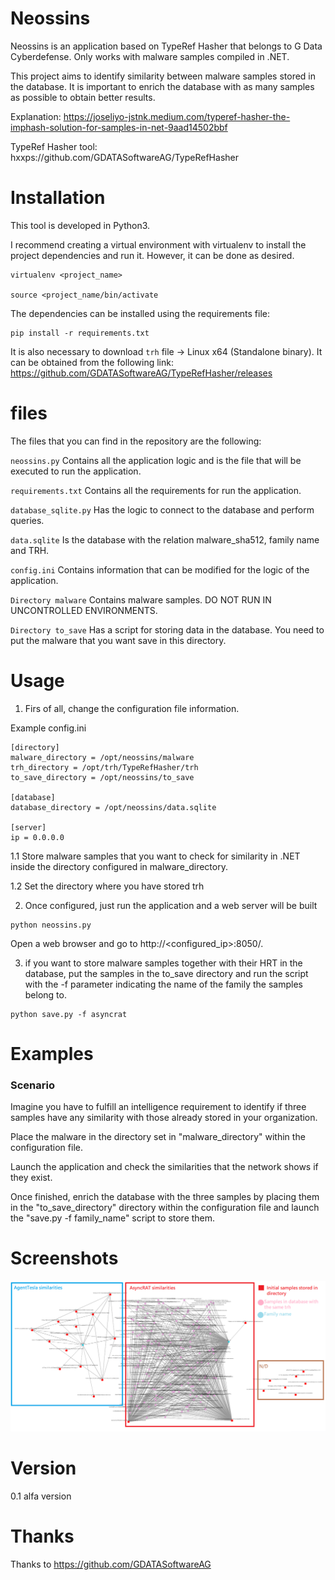 # Neossins
Neossins is an application based on TypeRef Hasher that belongs to G Data Cyberdefense. Only works with malware samples compiled in .NET.

This project aims to identify similarity between malware samples stored in the database. It is important to enrich the database with as many samples as possible to obtain better results.

Explanation: https://joseliyo-jstnk.medium.com/typeref-hasher-the-imphash-solution-for-samples-in-net-9aad14502bbf

TypeRef Hasher tool: hxxps://github.com/GDATASoftwareAG/TypeRefHasher

# Installation
This tool is developed in Python3.

I recommend creating a virtual environment with virtualenv to install the project dependencies and run it. However, it can be done as desired.
```
virtualenv <project_name>

source <project_name/bin/activate
```

The dependencies can be installed using the requirements file:
```
pip install -r requirements.txt
```

It is also necessary to download <code>trh</code> file -> Linux x64 (Standalone binary). It can be obtained from the following link: https://github.com/GDATASoftwareAG/TypeRefHasher/releases

# files
The files that you can find in the repository are the following:

<code>neossins.py</code> Contains all the application logic and is the file that will be executed to run the application.

<code>requirements.txt</code> Contains all the requirements for run the application.

<code>database_sqlite.py</code> Has the logic to connect to the database and perform queries.

<code>data.sqlite</code> Is the database with the relation malware_sha512, family name and TRH.

<code>config.ini</code> Contains information that can be modified for the logic of the application.

<code>Directory malware</code> Contains malware samples. DO NOT RUN IN UNCONTROLLED ENVIRONMENTS.

<code>Directory to_save</code> Has a script for storing data in the database. You need to put the malware that you want save in this directory.


# Usage
1. Firs of all, change the configuration file information.

Example config.ini

```
[directory]
malware_directory = /opt/neossins/malware
trh_directory = /opt/trh/TypeRefHasher/trh
to_save_directory = /opt/neossins/to_save

[database]
database_directory = /opt/neossins/data.sqlite

[server]
ip = 0.0.0.0
```
1.1 Store malware samples that you want to check for similarity in .NET inside the directory configured in malware_directory.

1.2 Set the directory where you have stored trh

2. Once configured, just run the application and a web server will be built
```
python neossins.py
```
Open a web browser and go to http://<configured_ip>:8050/. 

3. if you want to store malware samples together with their HRT in the database, put the samples in the to_save directory and run the script with the -f parameter indicating the name of the family the samples belong to.
```
python save.py -f asyncrat
```

# Examples
<h3>Scenario</h3>
Imagine you have to fulfill an intelligence requirement to identify if three samples have any similarity with those already stored in your organization.

Place the malware in the directory set in "malware_directory" within the configuration file.

Launch the application and check the similarities that the network shows if they exist.

Once finished, enrich the database with the three samples by placing them in the "to_save_directory" directory within the configuration file and launch the "save.py -f family_name" script to store them.

# Screenshots
![alt text](https://github.com/jstnk9/neossins/blob/main/images/graph.png?raw=true)

# Version
0.1 alfa version

# Thanks
Thanks to https://github.com/GDATASoftwareAG

